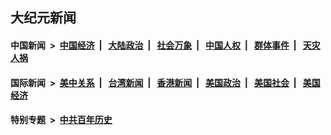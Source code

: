 ## 大纪元新闻

#### 中国新闻 &nbsp;>&nbsp; [中国经济](indexes/ncid283/README.md?10311645) &nbsp;| &nbsp; [大陆政治](indexes/ncid277/README.md?10311645) &nbsp;| &nbsp; [社会万象](indexes/ncid282/README.md?10311645) &nbsp;| &nbsp; [中国人权](indexes/ncid278/README.md?10311645) &nbsp;| &nbsp; [群体事件](indexes/ncid279/README.md?10311645) &nbsp;| &nbsp; [天灾人祸](indexes/ncid280/README.md?10311645)

#### 国际新闻 &nbsp;>&nbsp; [美中关系](indexes/nf1412576/README.md?10311645) &nbsp;| &nbsp; [台湾新闻](indexes/ncid1349361/README.md?10311645) &nbsp;| &nbsp; [香港新闻](indexes/ncid1349362/README.md?10311645) &nbsp;| &nbsp; [美国政治](indexes/ncid1078159/README.md?10311645) &nbsp;| &nbsp; [美国社会](indexes/ncid1078160/README.md?10311645) &nbsp;| &nbsp; [美国经济](indexes/ncid1078158/README.md?10311645)

#### 特别专题 &nbsp;>&nbsp; [中共百年历史](https://github.com/epoch-news/epoch-special/blob/master/README.md?10311645)  
